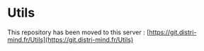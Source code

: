 # Utils

This repository has been moved to this server : [https://git.distri-mind.fr/Utils](https://git.distri-mind.fr/Utils)
